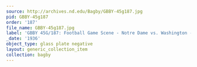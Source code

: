 ```yaml
---
source: http://archives.nd.edu/Bagby/GBBY-45g187.jpg
pid: GBBY-45g187
order: '187'
file_name: GBBY-45g187.jpg
label: 'GBBY 45G/187: Football Game Scene - Notre Dame vs. Washington - 1936'
_date: '1936'
object_type: glass plate negative
layout: generic_collection_item
collection: bagby
---
```

